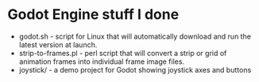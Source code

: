 Godot Engine stuff I done
=========================

* godot.sh - script for Linux that will automatically download and run the latest version at launch.
* strip-to-frames.pl - perl script that will convert a strip or grid of animation frames into individual frame image files.
* joystick/ - a demo project for Godot showing joystick axes and buttons
